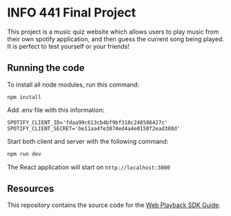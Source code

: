 # INFO 441 Final Project

This project is a music quiz website which allows users to play music from their own spotify application, and then guess the current song being played. It is perfect to test yourself or your friends!

## Running the code

To install all node modules, run this command:
```
npm install
```

Add .env file with this information:
```
SPOTIFY_CLIENT_ID='fdaa99c613cb4bf9bf318c248586427c'
SPOTIFY_CLIENT_SECRET='be11aa4fe3874ed4a4e0150f2ead388d'
```

Start both client and server with the following command:

```bash
npm run dev
```

The React application will start on `http://localhost:3000`

## Resources

This repository contains the source code for the [Web Playback SDK Guide](https://developer.spotify.com/documentation/web-playback-sdk/guide/).
